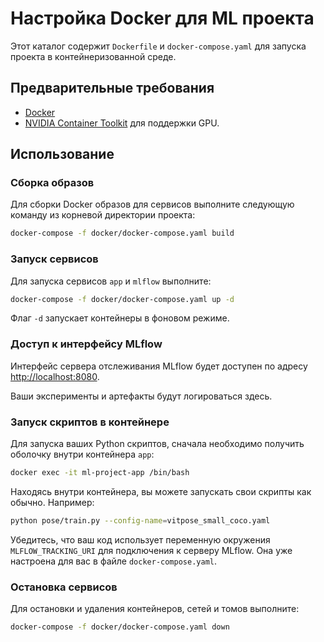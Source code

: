 # Настройка Docker для ML проекта

Этот каталог содержит `Dockerfile` и `docker-compose.yaml` для запуска проекта в контейнеризованной среде.

## Предварительные требования

- [Docker](https://docs.docker.com/get-docker/)
- [NVIDIA Container Toolkit](https://docs.nvidia.com/datacenter/cloud-native/container-toolkit/latest/install-guide.html) для поддержки GPU.

## Использование

### Сборка образов

Для сборки Docker образов для сервисов выполните следующую команду из корневой директории проекта:

```bash
docker-compose -f docker/docker-compose.yaml build
```

### Запуск сервисов

Для запуска сервисов `app` и `mlflow` выполните:

```bash
docker-compose -f docker/docker-compose.yaml up -d
```

Флаг `-d` запускает контейнеры в фоновом режиме.

### Доступ к интерфейсу MLflow

Интерфейс сервера отслеживания MLflow будет доступен по адресу [http://localhost:8080](http://localhost:8080).

Ваши эксперименты и артефакты будут логироваться здесь.

### Запуск скриптов в контейнере

Для запуска ваших Python скриптов, сначала необходимо получить оболочку внутри контейнера `app`:

```bash
docker exec -it ml-project-app /bin/bash
```

Находясь внутри контейнера, вы можете запускать свои скрипты как обычно. Например:

```bash
python pose/train.py --config-name=vitpose_small_coco.yaml
```

Убедитесь, что ваш код использует переменную окружения `MLFLOW_TRACKING_URI` для подключения к серверу MLflow. Она уже настроена для вас в файле `docker-compose.yaml`.

### Остановка сервисов

Для остановки и удаления контейнеров, сетей и томов выполните:

```bash
docker-compose -f docker/docker-compose.yaml down
```
